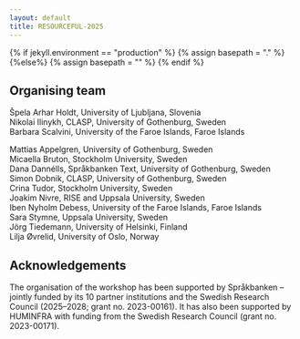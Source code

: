 ```yaml
---
layout: default
title: RESOURCEFUL-2025
---
```

{% if jekyll.environment  == "production" %}
        {% assign basepath = "." %}
        {%else%}
        {% assign basepath = "" %}
        {% endif %}

## Organising team

Špela Arhar Holdt, University of Ljubljana, Slovenia  
Nikolai Ilinykh, CLASP, University of Gothenburg, Sweden  
Barbara Scalvini, University of the Faroe Islands, Faroe Islands  

Mattias Appelgren, University of Gothenburg, Sweden  
Micaella Bruton, Stockholm University, Sweden  
Dana Dannélls, Språkbanken Text, University of Gothenburg, Sweden  
Simon Dobnik, CLASP, University of Gothenburg, Sweden  
Crina Tudor, Stockholm University, Sweden  
Joakim Nivre, RISE and Uppsala University, Sweden  
Iben Nyholm Debess, University of the Faroe Islands, Faroe Islands  
Sara Stymne, Uppsala University, Sweden  
Jörg Tiedemann, University of Helsinki, Finland  
Lilja Øvrelid, University of Oslo, Norway  

## Acknowledgements

The organisation of the workshop has been supported by Språkbanken – jointly funded by its 10 partner institutions and the Swedish Research Council (2025–2028; grant no. 2023-00161). It has also been supported by HUMINFRA with funding from the Swedish Research Council (grant no. 2023-00171).

